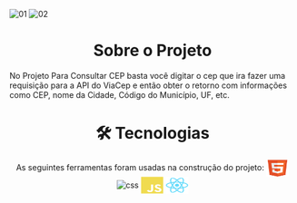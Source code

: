 
![01](https://user-images.githubusercontent.com/86318311/195967314-b38fa98c-5bb5-418b-816c-66259d8dd8fd.png)
![02](https://user-images.githubusercontent.com/86318311/195967315-1f619443-9bd5-4953-87a2-c3b41bcad1de.png)

<h1 align="center">Sobre o Projeto</h1>
 
No Projeto Para Consultar CEP basta você digitar o cep que ira fazer uma requisição  para a API do ViaCep e então obter o retorno com informações como CEP, nome da Cidade, Código do Município, UF, etc.






<h1 align="center">🛠 Tecnologias</h1>
 
<p align="center">As seguintes ferramentas foram usadas na construção do projeto:                           
<img align="center" alt="HTML" height="30" width="40" src="https://raw.githubusercontent.com/devicons/devicon/master/icons/html5/html5-original.svg">
<img align="center" alt="css" height="80" width="30" src="https://icongr.am/devicon/css3-original-wordmark.svg?size=150&color=currentColor">
<img align="center" alt="Js" height="30" width="40" src="https://raw.githubusercontent.com/devicons/devicon/master/icons/javascript/javascript-plain.svg">
<img align="center" alt="React" height="30" width="40" src="https://raw.githubusercontent.com/devicons/devicon/master/icons/react/react-original.svg">
</p>
